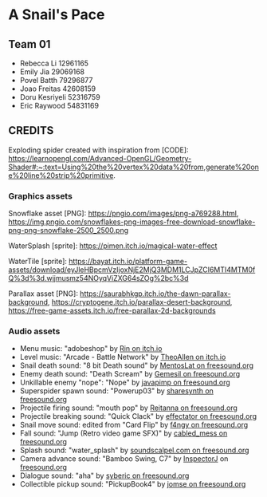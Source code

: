 # A Snail's Pace
## Team 01
- Rebecca Li 12961165
- Emily Jia  29069168
- Povel Batth 79296877
- Joao Freitas 42608159
- Doru Kesriyeli 52316759
- Eric Raywood 54831169

## CREDITS
Exploding spider created with inspiration from [CODE]:
https://learnopengl.com/Advanced-OpenGL/Geometry-Shader#:~:text=Using%20the%20vertex%20data%20from,generate%20one%20line%20strip%20primitive.

### Graphics assets
Snowflake asset [PNG]: https://pngio.com/images/png-a769288.html, 
https://img.pngio.com/snowflakes-png-images-free-download-snowflake-png-png-snowflake-2500_2500.png

WaterSplash [sprite]: https://pimen.itch.io/magical-water-effect

WaterTile [sprite]:  https://bayat.itch.io/platform-game-assets/download/eyJleHBpcmVzIjoxNjE2MjQ3MDM1LCJpZCI6MTI4MTM0fQ%3d%3d.wjjmusmz54NOyqViZXG64sZOg%2bc%3d

Parallax asset [PNG]: https://saurabhkgp.itch.io/the-dawn-parallax-background, https://cryptogene.itch.io/parallax-desert-background, https://free-game-assets.itch.io/free-parallax-2d-backgrounds

### Audio assets
- Menu music: "adobeshop" by [Rin on itch.io](https://pluslerin.itch.io/retro-rpg-bgms)
- Level music: "Arcade - Battle Network" by [TheoAllen on itch.io](https://theoallen.itch.io/theos-bgm-collection)
- Snail death sound: "8 bit Death sound" by [MentosLat on freesound.org](https://freesound.org/people/MentosLat/sounds/417486/)
- Enemy death sound: "Death Scream" by [Gemesil on freesound.org](https://freesound.org/people/Gemesil/sounds/523216/)
- Unkillable enemy "nope": "Nope" by [javapimp on freesound.org](https://freesound.org/people/javapimp/sounds/439043/)
- Superspider spawn sound: "Powerup03" by [sharesynth on freesound.org](https://freesound.org/people/sharesynth/sounds/341240/)
- Projectile firing sound: "mouth pop" by [Reitanna on freesound.org](https://freesound.org/people/Reitanna/sounds/323741/)
- Projectile breaking sound: "Quick Clack" by [effectator on freesound.org](https://freesound.org/people/effectator/sounds/443328/)
- Snail move sound: edited from "Card Flip" by [f4ngy on freesound.org](https://freesound.org/people/f4ngy/sounds/240776/)
- Fall sound: "Jump (Retro video game SFX)" by [cabled_mess on freesound.org](https://freesound.org/people/cabled_mess/sounds/350906/)
- Splash sound: "water_splash" by [soundscalpel.com on freesound.org](https://freesound.org/people/soundscalpel.com/sounds/110393/)
- Camera advance sound: "Bamboo Swing, C7" by [InspectorJ](https://www.jshaw.co.uk/) on [freesound.org](https://freesound.org/people/InspectorJ/sounds/394448/)
- Dialogue sound: "aha" by [syberic on freesound.org](https://freesound.org/people/syberic/sounds/431891/)
- Collectible pickup sound: "PickupBook4" by [jomse on freesound.org](https://freesound.org/people/jomse/sounds/428663/)
